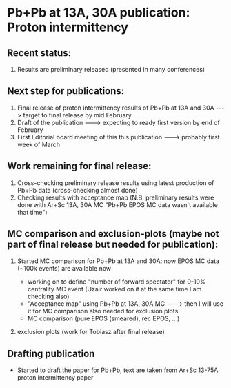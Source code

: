 # Pb+Pb at 13A, 30A publication: Proton intermittency 

## Recent status:

1. Results are preliminary released (presented in many conferences)

## Next step for publications:

1. Final release of proton intermittency results of Pb+Pb at 13A and 30A ---> target to final release by mid February 
2. Draft of the publication ---> expecting to ready first version by end of February  
3. First Editorial board meeting of this this publication ---> probably first week of March

## Work remaining for final release:
1. Cross-checking preliminary release results using latest production of Pb+Pb data (cross-checking almost done)
2. Checking results with acceptance map (N.B: preliminary results were done with Ar+Sc 13A, 30A MC "Pb+Pb EPOS MC data wasn't available that time")

## MC comparison and exclusion-plots (maybe not part of final release but needed for publication):
1. Started MC comparison for Pb+Pb at 13A and 30A: now EPOS MC data (~100k events) are available now
     - working on to define "number of forward spectator" for 0-10% centrality MC event (Uzair worked on it at the same time I am checking also)
     - "Acceptance map" using Pb+Pb at 13A, 30A MC ---> then I will use it for MC comparison also needed for exclusion plots
     - MC comparison (pure EPOS (smeared), rec EPOS, .. )
       
2. exclusion plots (work for Tobiasz after final release)

## Drafting publication
- Started to draft the paper for Pb+Pb, text are taken from Ar+Sc 13-75A proton intermittency paper  
